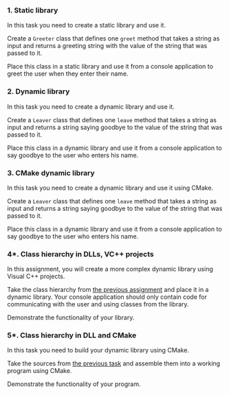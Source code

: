 ### 1. Static library
In this task you need to create a static library and use it.

Create a `Greeter` class that defines one `greet` method that takes a string as input and returns a greeting string with the value of the string that was passed to it.

Place this class in a static library and use it from a console application to greet the user when they enter their name.

### 2. Dynamic library
In this task you need to create a dynamic library and use it.

Create a `Leaver` class that defines one `leave` method that takes a string as input and returns a string saying goodbye to the value of the string that was passed to it.

Place this class in a dynamic library and use it from a console application to say goodbye to the user who enters his name.

### 3. CMake dynamic library
In this task you need to create a dynamic library and use it using CMake.

Create a `Leaver` class that defines one `leave` method that takes a string as input and returns a string saying goodbye to the value of the string that was passed to it.

Place this class in a dynamic library and use it from a console application to say goodbye to the user who enters his name.

### 4*. Class hierarchy in DLLs, VC++ projects
In this assignment, you will create a more complex dynamic library using Visual C++ projects.

Take the class hierarchy from [the previous assignment](https://github.com/Alexander-Eismont/Basic-programming-in-CPP/tree/main/lesson-05/3_Class_Hierarchy) and place it in a dynamic library. Your console application should only contain code for communicating with the user and using classes from the library.

Demonstrate the functionality of your library.

### 5*. Class hierarchy in DLL and CMake
In this task you need to build your dynamic library using CMake.

Take the sources from [the previous task](https://github.com/Alexander-Eismont/Basic-programming-in-CPP/tree/main/lesson-05/3_Class_Hierarchy) and assemble them into a working program using CMake.

Demonstrate the functionality of your program.